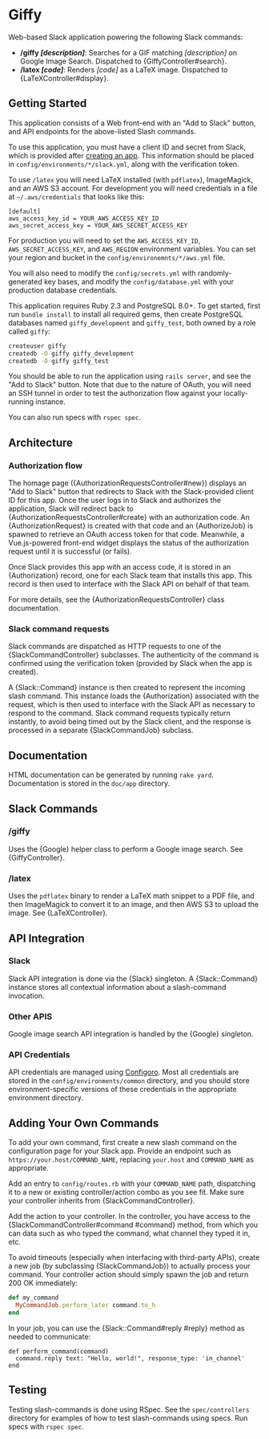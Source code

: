 Giffy
=====

Web-based Slack application powering the following Slack commands:

* **/giffy _[description]_**: Searches for a GIF matching _[description]_ on
  Google Image Search. Dispatched to {GiffyController#search}.
* **/latex _[code]_**: Renders _[code]_ as a LaTeX image. Dispatched to
  {LaTeXController#display}.

Getting Started
---------------

This application consists of a Web front-end with an "Add to Slack" button, and
API endpoints for the above-listed Slash commands.

To use this application, you must have a client ID and secret from Slack, which
is provided after [creating an app](https://api.slack.com/apps?new_app=1). This
information should be placed in `config/environments/*/slack.yml`, along with
the verification token.

To use `/latex` you will need LaTeX installed (with `pdflatex`), ImageMagick,
and an AWS S3 account. For development you will need credentials in a file at
`~/.aws/credentials` that looks like this:

````
[default]
aws_access_key_id = YOUR_AWS_ACCESS_KEY_ID
aws_secret_access_key = YOUR_AWS_SECRET_ACCESS_KEY
````

For production you will need to set the `AWS_ACCESS_KEY_ID`,
`AWS_SECRET_ACCESS_KEY`, and `AWS_REGION` environment variables. You can set
your region and bucket in the `config/environemnts/*/aws.yml` file.

You will also need to modify the `config/secrets.yml` with randomly-generated
key bases, and modify the `config/database.yml` with your production database
credentials.

This application requires Ruby 2.3 and PostgreSQL 8.0+. To get started, first
run `bundle install` to install all required gems, then create PostgreSQL
databases named `giffy_development` and `giffy_test`, both owned by a role
called `giffy`:

```` sh
createuser giffy
createdb -O giffy giffy_development
createdb -O giffy giffy_test
````

You should be able to run the application using `rails server`, and see the
"Add to Slack" button. Note that due to the nature of OAuth, you will need an
SSH tunnel in order to test the authorization flow against your locally-running
instance.

You can also run specs with `rspec spec`.

Architecture
------------

### Authorization flow

The homage page ({AuthorizationRequestsController#new}) displays an "Add to
Slack" button that redirects to Slack with the Slack-provided client ID for this
app. Once the user logs in to Slack and authorizes the application, Slack will
redirect back to {AuthorizationRequestsController#create} with an authorization
code. An {AuthorizationRequest} is created with that code and an {AuthorizeJob}
is spawned to retrieve an OAuth access token for that code. Meanwhile, a
Vue.js-powered front-end widget displays the status of the authorization request
until it is successful (or fails).

Once Slack provides this app with an access code, it is stored in an
{Authorization} record, one for each Slack team that installs this app. This
record is then used to interface with the Slack API on behalf of that team.

For more details, see the {AuthorizationRequestsController} class documentation.

### Slack command requests

Slack commands are dispatched as HTTP requests to one of the
{SlackCommandController} subclasses. The authenticity of the command is
confirmed using the verification token (provided by Slack when the app is
created).

A {Slack::Command} instance is then created to represent the incoming slash
command. This instance loads the {Authorization} associated with the request,
which is then used to interface with the Slack API as necessary to respond to
the command. Slack command requests typically return instantly, to avoid being
timed out by the Slack client, and the response is processed in a separate
{SlackCommandJob} subclass.

Documentation
-------------

HTML documentation can be generated by running `rake yard`. Documentation is
stored in the `doc/app` directory.

Slack Commands
--------------

### /giffy

Uses the {Google} helper class to perform a Google image search. See
{GiffyController}.

### /latex

Uses the `pdflatex` binary to render a LaTeX math snippet to a PDF file, and
then ImageMagick to convert it to an image, and then AWS S3 to upload the image.
See {LaTeXController}.

API Integration
---------------

### Slack

Slack API integration is done via the {Slack} singleton. A {Slack::Command}
instance stores all contextual information about a slash-command invocation.

### Other APIS

Google image search API integration is handled by the {Google} singleton.

### API Credentials

API credentials are managed using
[Configoro](https://github.com/RISCfuture/Configoro). Most all credentials are
stored in the `config/environments/common` directory, and you should store
environment-specific versions of these credentials in the appropriate
environment directory.

Adding Your Own Commands
------------------------

To add your own command, first create a new slash command on the configuration
page for your Slack app. Provide an endpoint such as
`https://your.host/COMMAND_NAME`, replacing `your.host` and `COMMAND_NAME` as
appropriate.

Add an entry to `config/routes.rb` with your `COMMAND_NAME` path, dispatching it
to a new or existing controller/action combo as you see fit. Make sure your
controller inherits from {SlackCommandController}.

Add the action to your controller. In the controller, you have access to the
{SlackCommandController#command #command} method, from which you can data such
as who typed the command, what channel they typed it in, etc.

To avoid timeouts (especially when interfacing with third-party APIs), create a
new job (by subclassing {SlackCommandJob}) to actually process your command.
Your controller action should simply spawn the job and return 200 OK
immediately:

```` ruby
def my_command
  MyCommandJob.perform_later command.to_h
end
````

In your job, you can use the {Slack::Command#reply #reply} method as needed to
communicate:

````
def perform_command(command)
  command.reply text: "Hello, world!", response_type: 'in_channel'
end
````

Testing
-------

Testing slash-commands is done using RSpec. See the `spec/controllers`
directory for examples of how to test slash-commands using specs. Run specs with
`rspec spec`.

